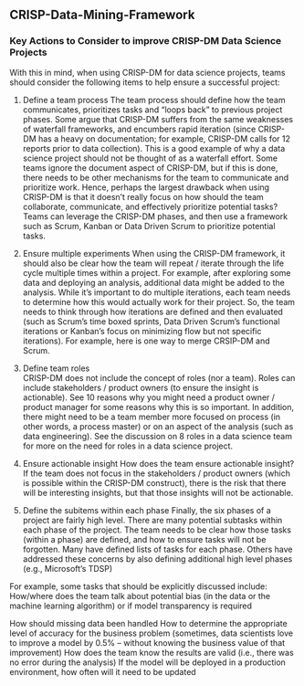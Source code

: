 ## CRISP-Data-Mining-Framework

### Key Actions to Consider to improve CRISP-DM Data Science Projects
 
With this in mind, when using CRISP-DM for data science projects, teams should consider the following items to help ensure a successful project:

1. Define a team process
The team process should define how the team communicates, prioritizes tasks and “loops back” to previous project phases.
Some argue that CRISP-DM suffers from the same weaknesses of waterfall frameworks, and encumbers rapid iteration (since CRISP-DM has a heavy on documentation; for example, CRISP-DM calls for 12 reports prior to data collection). This is a good example of why a data science project should not be thought of as a waterfall effort.
Some teams ignore the document aspect of CRISP-DM, but if this is done, there needs to be other mechanisms for the team to communicate and prioritize work. Hence, perhaps the largest drawback when using CRISP-DM is that it doesn’t really focus on how should the team collaborate, communicate, and effectively prioritize potential tasks? Teams can leverage the CRISP-DM phases, and then use a framework such as Scrum, Kanban or Data Driven Scrum to prioritize potential tasks.

2. Ensure multiple experiments 
When using the CRISP-DM framework, it should also be clear how the team will repeat / iterate through the life cycle multiple times within a project. For example, after exploring some data and deploying an analysis, additional data might be added to the analysis.
While it’s important to do multiple iterations, each team needs to determine how this would actually work for their project. So, the team needs to think through how iterations are defined and then evaluated (such as Scrum’s time boxed sprints, Data Driven Scrum’s functional iterations or Kanban’s focus on minimizing flow but not specific iterations).  For example, here is one way to merge CRSIP-DM and Scrum.

3. Define team roles  
CRISP-DM does not include the concept of roles (nor a team). Roles can include stakeholders / product owners (to ensure the insight is actionable). See 10 reasons why you might need a product owner / product manager for some reasons why this is so important.
In addition, there might need to be a team member more focused on process (in other words, a process master) or on an aspect of the analysis (such as data engineering). See the discussion on 8 roles in a data science team for more on the need for roles in a data science project.

4. Ensure actionable insight 
How does the team ensure actionable insight? If the team does not focus in the stakeholders / product owners (which is possible within the CRISP-DM construct), there is the risk that there will be interesting insights, but that those insights will not be actionable.

5. Define the subitems within each phase
Finally, the six phases of a project are fairly high level. There are many potential subtasks within each phase of the project. The team needs to be clear how those tasks (within a phase) are defined, and how to ensure tasks will not be forgotten. Many have defined lists of tasks for each phase. Others have addressed these concerns by also defining additional high level phases (e.g., Microsoft’s TDSP)

For example, some tasks that should be explicitly discussed include:
How/where does the team talk about potential bias (in the data or the machine learning algorithm) or if model transparency is required

How should missing data been handled
How to determine the appropriate level of accuracy for the business problem (sometimes, data scientists love to improve a model by 0.5% – without knowing the business value of that improvement)
How does the team know the results are valid (i.e., there was no error during the analysis)
If the model will be deployed in a production environment, how often will it need to be updated 
 
